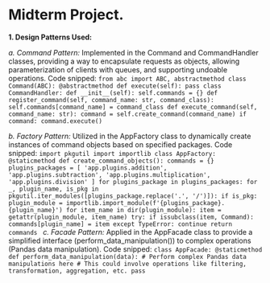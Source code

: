 # **Midterm Project.**

**1. Design Patterns Used:**

*a. Command Pattern:* Implemented in the Command and CommandHandler classes, providing a way to encapsulate requests as objects, allowing parameterization of clients with queues, and supporting undoable operations.
Code snipped:
`from abc import ABC, abstractmethod
class Command(ABC):
    @abstractmethod
    def execute(self):
        pass
class CommandHandler:
    def __init__(self):
        self.commands = {}
    def register_command(self, command_name: str, command_class):
        self.commands[command_name] = command_class
    def execute_command(self, command_name: str):
        command = self.create_command(command_name)
        if command:
            command.execute()`

*b. Factory Pattern:* Utilized in the AppFactory class to dynamically create instances of command objects based on specified packages.
Code snipped:
`import pkgutil
import importlib
class AppFactory:
    @staticmethod
    def create_command_objects():
        commands = {}
        plugins_packages = [
            'app.plugins.addition',
            'app.plugins.subtraction',
            'app.plugins.multiplication',
            'app.plugins.division'
        ]
        for plugins_package in plugins_packages:
            for _, plugin_name, is_pkg in pkgutil.iter_modules([plugins_package.replace('.', '/')]):
                if is_pkg:  
                    plugin_module = importlib.import_module(f'{plugins_package}.{plugin_name}')
                    for item_name in dir(plugin_module):
                        item = getattr(plugin_module, item_name)
                        try:
                            if issubclass(item, Command):  
                                commands[plugin_name] = item
                        except TypeError:
                            continue
        return commands
`
*c. Facade Pattern:* Applied in the AppFacade class to provide a simplified interface (perform_data_manipulation()) to complex operations (Pandas data manipulation).
Code snipped:
`class AppFacade:
    @staticmethod
    def perform_data_manipulation(data):
        # Perform complex Pandas data manipulations here
        # This could involve operations like filtering, transformation, aggregation, etc.
        pass`